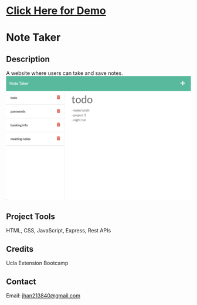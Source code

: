 # [Click Here for Demo](https://notetaker-urban-guide-9610815f3048.herokuapp.com/)

# Note Taker

## Description
A website where users can take and save notes. 
![](./public/assets/css/notetaker_app_preview.png)

## Project Tools
HTML, CSS, JavaScript, Express, Rest APIs

## Credits
Ucla Extension Bootcamp

## Contact
Email: jhan213840@gmail.com